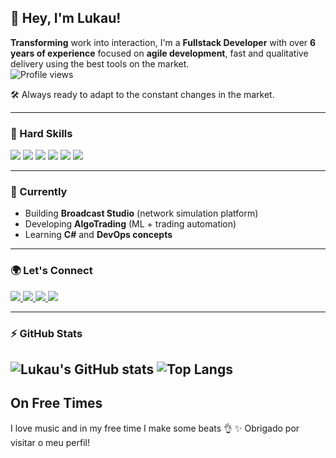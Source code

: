 ## 👋 Hey, I'm Lukau!  

**Transforming** work into interaction, I'm a **Fullstack Developer** with over **6 years of experience** focused on **agile development**, fast and qualitative delivery using the best tools on the market.  
![Profile views](https://komarev.com/ghpvc/?username=lukaulk&label=Profile%20views&color=0e75b6&style=flat)

🛠️ Always ready to adapt to the constant changes in the market.  

---

### 🚀 Hard Skills

<p align="left">
  <!-- Frontend -->
  <img src="https://skillicons.dev/icons?i=html,css,sass,tailwind,figma" />
  <img src="https://skillicons.dev/icons?i=js,ts,react,next,vite" />
  <!-- Backend -->
  <img src="https://skillicons.dev/icons?i=nodejs,express,nestjs,dotnet,csharp" />
  <!-- Database -->
  <img src="https://skillicons.dev/icons?i=postgres,mysql,mongodb" />
  <!-- Tools -->
  <img src="https://skillicons.dev/icons?i=docker,aws,git,github" />
  <!-- Test -->
  <img src="https://skillicons.dev/icons?i=jest" />
</p>

---

### 🔭 Currently
- Building **Broadcast Studio** (network simulation platform)  
- Developing **AlgoTrading** (ML + trading automation)  
- Learning **C#** and **DevOps concepts**  

---

### 🌍 Let's Connect

<p align="left">
  <a href="https://www.linkedin.com/in/lukaundombele/" target="_blank">
    <img src="https://img.shields.io/badge/LinkedIn-0A66C2?style=for-the-badge&logo=linkedin&logoColor=white"/>
  </a>
  <a href="mailto:lukaundombele@gmail.com">
    <img src="https://img.shields.io/badge/Email-D14836?style=for-the-badge&logo=gmail&logoColor=white"/>
  </a>
  <a href="https://lukau.vercel.app/" target="_blank">
    <img src="https://img.shields.io/badge/Website-000000?style=for-the-badge&logo=vercel&logoColor=white"/>
  </a>
  <a href="https://www.youtube.com/@LUKAODEV" target="_blank">
    <img src="https://img.shields.io/badge/YouTube-FF0000?style=for-the-badge&logo=youtube&logoColor=white"/>
  </a>
</p>

---

### ⚡ GitHub Stats  
![Lukau's GitHub stats](https://github-readme-stats.vercel.app/api?username=lukaulk&show_icons=true&theme=radical)
![Top Langs](https://github-readme-stats.vercel.app/api/top-langs/?username=lukaulk&hide_progress=true)
---

## On Free Times
I love music and in my free time I make some beats 👌
✨ Obrigado por visitar o meu perfil!  
